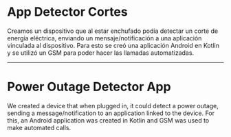 # App Detector Cortes
Creamos un dispositivo que al estar enchufado podía detectar un corte de energía eléctrica, enviando un mensaje/notificación a una aplicación vinculada al dispositivo. Para esto se creó una aplicación Android en Kotlin y se utilizó un GSM para poder hacer las llamadas automatizadas.  

---
# Power Outage Detector App
We created a device that when plugged in, it could detect a power outage, sending a message/notification to an application linked to the device. For this, an Android application was created in Kotlin and GSM was used to make automated calls.
